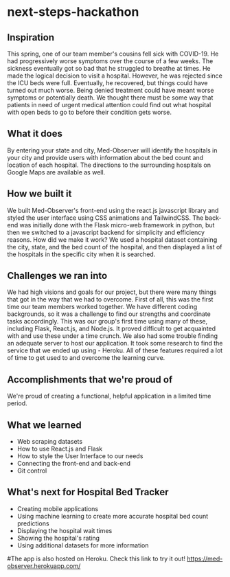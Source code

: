 # next-steps-hackathon


## Inspiration
This spring, one of our team member's cousins fell sick with COVID-19. He had progressively worse symptoms over the course of a few weeks. The sickness eventually got so bad that he struggled to breathe at times. He made the logical decision to visit a hospital. However, he was rejected since the ICU beds were full. Eventually, he recovered, but things could have turned out much worse. Being denied treatment could have meant worse symptoms or potentially death. We thought there must be some way that patients in need of urgent medical attention could find out what hospital with open beds to go to before their condition gets worse.

## What it does
By entering your state and city, Med-Observer will identify the hospitals in your city and provide users with information about the bed count and location of each hospital. The directions to the surrounding hospitals on Google Maps are available as well.

## How we built it
We built Med-Observer's front-end using the react.js javascript library and styled the user interface using CSS animations and TailwindCSS. The back-end was initially done with the Flask micro-web framework in python, but then we switched to a javascript backend for simplicity and efficiency reasons. 
How did we make it work? We used a hospital dataset containing the city, state, and the bed count of the hospital, and then displayed a list of the hospitals in the specific city when it is searched.

## Challenges we ran into
We had high visions and goals for our project, but there were many things that got in the way that we had to overcome. First of all, this was the first time our team members worked together. We have different coding backgrounds, so it was a challenge to find our strengths and coordinate tasks accordingly. This was our group's first time using many of these, including Flask, React.js, and Node.js. It proved difficult to get acquainted with and use these under a time crunch. We also had some trouble finding an adequate server to host our application. It took some research to find the service that we ended up using - Heroku. All of these features required a lot of time to get used to and overcome the learning curve.

## Accomplishments that we're proud of
We're proud of creating a functional, helpful application in a limited time period.

## What we learned
- Web scraping datasets
- How to use React.js and Flask
- How to style the User Interface to our needs
- Connecting the front-end and back-end
- Git control

## What's next for Hospital Bed Tracker
- Creating mobile applications
- Using machine learning to create more accurate hospital bed count predictions
- Displaying the hospital wait times
- Showing the hospital's rating
- Using additional datasets for more information







#The app is also hosted on Heroku. Check this link to try it out! https://med-observer.herokuapp.com/
